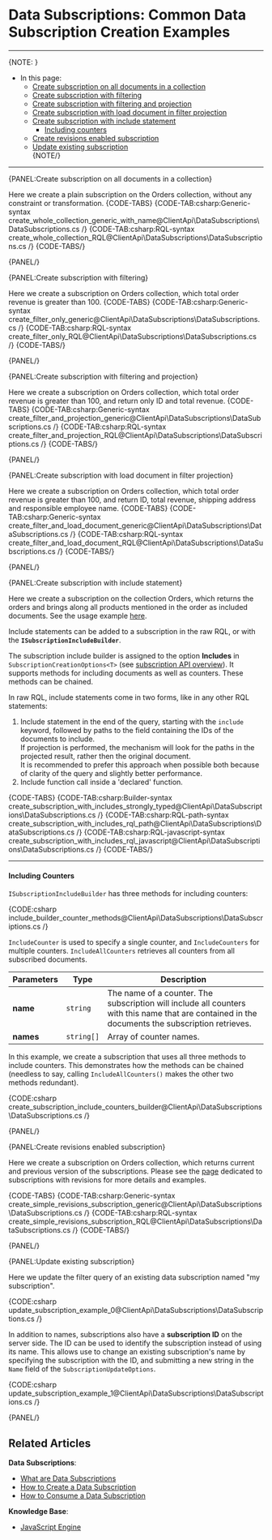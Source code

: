 # Data Subscriptions: Common Data Subscription Creation Examples

---

{NOTE: }

* In this page:  
   * [Create subscription on all documents in a collection](../../../client-api/data-subscriptions/creation/examples#create-subscription-on-all-documents-in-a-collection)  
   * [Create subscription with filtering](../../../client-api/data-subscriptions/creation/examples#create-subscription-with-filtering)  
   * [Create subscription with filtering and projection](../../../client-api/data-subscriptions/creation/examples#create-subscription-with-filtering-and-projection)  
   * [Create subscription with load document in filter projection](../../../client-api/data-subscriptions/creation/examples#create-subscription-with-load-document-in-filter-projection)  
   * [Create subscription with include statement](../../../client-api/data-subscriptions/creation/examples#create-subscription-with-include-statement)  
      * [Including counters](../../../client-api/data-subscriptions/creation/examples#including-counters)  
   * [Create revisions enabled subscription](../../../client-api/data-subscriptions/creation/examples#create-revisions-enabled-subscription)  
   * [Update existing subscription](../../../client-api/data-subscriptions/creation/examples#update-existing-subscription)  
{NOTE/}

---

{PANEL:Create subscription on all documents in a collection}

Here we create a plain subscription on the Orders collection, without any constraint or transformation.
{CODE-TABS}
{CODE-TAB:csharp:Generic-syntax create_whole_collection_generic_with_name@ClientApi\DataSubscriptions\DataSubscriptions.cs /}
{CODE-TAB:csharp:RQL-syntax create_whole_collection_RQL@ClientApi\DataSubscriptions\DataSubscriptions.cs /}
{CODE-TABS/}

{PANEL/}

{PANEL:Create subscription with filtering}

Here we create a subscription on Orders collection, which total order revenue is greater than 100.
{CODE-TABS}
{CODE-TAB:csharp:Generic-syntax create_filter_only_generic@ClientApi\DataSubscriptions\DataSubscriptions.cs /}
{CODE-TAB:csharp:RQL-syntax create_filter_only_RQL@ClientApi\DataSubscriptions\DataSubscriptions.cs /}
{CODE-TABS/}

{PANEL/}

{PANEL:Create subscription with filtering and projection}

Here we create a subscription on Orders collection, which total order revenue is greater than 100, and return only ID and total revenue.
{CODE-TABS}
{CODE-TAB:csharp:Generic-syntax create_filter_and_projection_generic@ClientApi\DataSubscriptions\DataSubscriptions.cs /}
{CODE-TAB:csharp:RQL-syntax create_filter_and_projection_RQL@ClientApi\DataSubscriptions\DataSubscriptions.cs /}
{CODE-TABS/}

{PANEL/}

{PANEL:Create subscription with load document in filter projection}

Here we create a subscription on Orders collection, which total order revenue is greater than 100, and return ID, total revenue, shipping address and responsible employee name.
{CODE-TABS}
{CODE-TAB:csharp:Generic-syntax create_filter_and_load_document_generic@ClientApi\DataSubscriptions\DataSubscriptions.cs /}
{CODE-TAB:csharp:RQL-syntax create_filter_and_load_document_RQL@ClientApi\DataSubscriptions\DataSubscriptions.cs /}
{CODE-TABS/}

{PANEL/}

{PANEL:Create subscription with include statement}

Here we create a subscription on the collection Orders, which returns the orders and brings along all products mentioned in the order as included documents. 
See the usage example [here](../../../client-api/data-subscriptions/consumption/examples#subscription-that-uses-included-documents).

Include statements can be added to a subscription in the raw RQL, or with the **`ISubscriptionIncludeBuilder`**.  

The subscription include builder is assigned to the option **Includes** in `SubscriptionCreationOptions<T>` 
(see [subscription API overview](../../../client-api/data-subscriptions/creation/api-overview)). It 
supports methods for including documents as well as counters. These methods can be chained.  

In raw RQL, include statements come in two forms, like in any other RQL statements:  
1. Include statement in the end of the query, starting with the `include` keyword, followed by paths to the field containing the IDs of the documents to include.  
If projection is performed, the mechanism will look for the paths in the projected result, rather then the original document.  
It is recommended to prefer this approach when possible both because of clarity of the query and slightly better performance.  
2. Include function call inside a 'declared' function.  

{CODE-TABS}
{CODE-TAB:csharp:Builder-syntax create_subscription_with_includes_strongly_typed@ClientApi\DataSubscriptions\DataSubscriptions.cs /}
{CODE-TAB:csharp:RQL-path-syntax create_subscription_with_includes_rql_path@ClientApi\DataSubscriptions\DataSubscriptions.cs /}
{CODE-TAB:csharp:RQL-javascript-syntax create_subscription_with_includes_rql_javascript@ClientApi\DataSubscriptions\DataSubscriptions.cs /}
{CODE-TABS/}

---

#### Including Counters

`ISubscriptionIncludeBuilder` has three methods for including counters:  

{CODE:csharp include_builder_counter_methods@ClientApi\DataSubscriptions\DataSubscriptions.cs /}

`IncludeCounter` is used to specify a single counter, and `IncludeCounters` for multiple counters. `IncludeAllCounters` 
retrieves all counters from all subscribed documents.  

| Parameters | Type | Description |
| - | - | - |
| **name** | `string` | The name of a counter. The subscription will include all counters with this name that are contained in the documents the subscription retrieves. |
| **names** | `string[]` | Array of counter names. |

In this example, we create a subscription that uses all three methods to include counters. This demonstrates 
how the methods can be chained (needless to say, calling `IncludeAllCounters()` makes the other two methods 
redundant).  

{CODE:csharp create_subscription_include_counters_builder@ClientApi\DataSubscriptions\DataSubscriptions.cs /}

{PANEL/}


{PANEL:Create revisions enabled subscription}

Here we create a subscription on Orders collection, which returns current and previous version of the subscriptions. 
Please see the [page](../../../client-api/data-subscriptions/advanced-topics/subscription-with-revisioning) dedicated to subscriptions with revisions for more details and examples.

{CODE-TABS}
{CODE-TAB:csharp:Generic-syntax create_simple_revisions_subscription_generic@ClientApi\DataSubscriptions\DataSubscriptions.cs /}
{CODE-TAB:csharp:RQL-syntax create_simple_revisions_subscription_RQL@ClientApi\DataSubscriptions\DataSubscriptions.cs /}
{CODE-TABS/}

{PANEL/}

{PANEL:Update existing subscription}

Here we update the filter query of an existing data subscription named "my subscription".  

{CODE:csharp update_subscription_example_0@ClientApi\DataSubscriptions\DataSubscriptions.cs /}

In addition to names, subscriptions also have a **subscription ID** on the server side. The 
ID can be used to identify the subscription instead of using its name. This allows use to change 
an existing subscription's name by specifying the subscription with the ID, and submitting 
a new string in the `Name` field of the `SubscriptionUpdateOptions`.  

{CODE:csharp update_subscription_example_1@ClientApi\DataSubscriptions\DataSubscriptions.cs /}

{PANEL/}

## Related Articles

**Data Subscriptions**:

- [What are Data Subscriptions](../../../client-api/data-subscriptions/what-are-data-subscriptions)
- [How to Create a Data Subscription](../../../client-api/data-subscriptions/creation/how-to-create-data-subscription)
- [How to Consume a Data Subscription](../../../client-api/data-subscriptions/consumption/how-to-consume-data-subscription)

**Knowledge Base**:

- [JavaScript Engine](../../../server/kb/javascript-engine)
